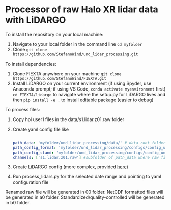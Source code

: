 # Processor of raw Halo XR lidar data with LiDARGO

To install the repository on your local machine:
1. Navigate to your local folder in the command line
   `cd myfolder`
2. Clone
   `git clone https://github.com/StefanoWind/und_lidar_processing.git`
   
To install dependencies:
1. Clone FIEXTA anywhere on your machine
   `git clone https://github.com/StefanoWind/FIEXTA.git`
3. Install LiDARGO on your current environment (if using Spyder, use Anaconda prompt; if using VS Code, `conda activate myenvironment` first)
   `cd FIEXTA/lidargo` to navigate where the setup.py for LiDARGO lives and then
   `pip install -e .` to install editable package (easier to debug)

To process files:
1. Copy hpl user1 files in the data/s1.lidar.z01.raw folder
2. Create yaml config file like

   ```yaml
   
   path_data: 'myfolder/und_lidar_processing/data/' # data root folder
   path_config_format: 'myfolder/und_lidar_processing/configs/config_und_a0.xlsx' #path to configuration for LiDARGO/format
   path_config_stand: 'myfolder/und_lidar_processing/configs/config_und_b0.xlsx' #path to configuration for LiDARGO/standardize
   channels: ['s1.lidar.z01.raw'] #subfolder of path_data where raw files live

3. Create LiDARGO config (more complex, provided [here](https://drive.google.com/drive/folders/1A-9mMn6lgOVZDhJA53ZkaE6CDKcDpdKd))
                
4. Run process_lidars.py for the selected date range and pointing to yaml configuration file

Renamed raw file will be generated in 00 folder. NetCDF formatted files will be generated in a0 folder. Standardized/quality-controlled will be generated in b0 folder.

